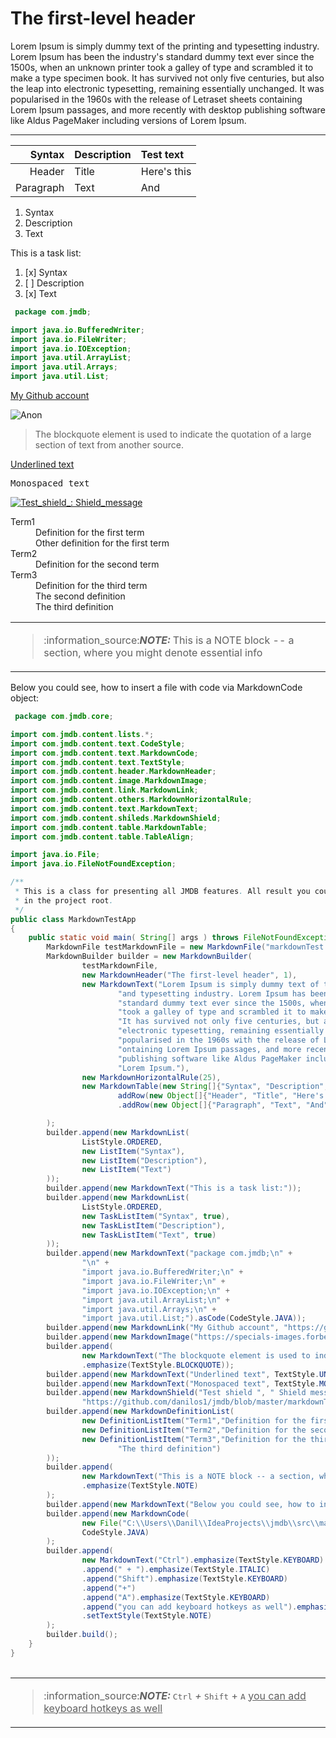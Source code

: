 # The first-level header

Lorem Ipsum is simply dummy text of the printing and typesetting industry. Lorem Ipsum has been the industry's standard dummy text ever since the 1500s, when an unknown printer took a galley of type and scrambled it to make a type specimen book. It has survived not only five centuries, but also the leap into electronic typesetting, remaining essentially unchanged. It was popularised in the 1960s with the release of Letraset sheets containing Lorem Ipsum passages, and more recently with desktop publishing software like Aldus PageMaker including versions of Lorem Ipsum. 

-------------------------

| Syntax     | Description | Test text    |
|---:        |:---         |:---          |
| Header     | Title       | Here's this  | 
| Paragraph  | Text        | And          | 

1. Syntax
2. Description
3. Text

This is a task list: 

1. [x] Syntax
2. [ ] Description
3. [x] Text

```JAVA
 package com.jmdb;

import java.io.BufferedWriter;
import java.io.FileWriter;
import java.io.IOException;
import java.util.ArrayList;
import java.util.Arrays;
import java.util.List; 
``` 

[My Github account](https://github.com/danilos1)

<p align="LEFT">
	<img src="https://specials-images.forbesimg.com/imageserve/5efc6a13531e1500073c6521/960x0.jpg?fit=scale" alt="Anon"/>
</p>

> The blockquote element is used to indicate the quotation of a large section of text from another source. 

<ins>Underlined text</ins> 

<samp>Monospaced text</samp> 

[![Test_shield_: _Shield_message_](https://img.shields.io/badge/Test_shield_-_Shield_message_-blue.svg)](https://github.com/danilos1/jmdb/blob/master/markdownTest.md)

<dl>
	<dt>Term1</dt>
	<dd>Definition for the first term</dd>
	<dd>Other definition for the first term</dd>
	<dt>Term2</dt>
	<dd>Definition for the second term</dd>
	<dt>Term3</dt>
	<dd>Definition for the third term</dd>
	<dd>The second definition</dd>
	<dd>The third definition</dd>
</dl>

<table><td><blockquote>:information_source:<i><b>NOTE: </b></i>This is a NOTE block -- a section, where you might denote essential info</blockquote></td></table 

Below you could see, how to insert a file with code via MarkdownCode object: 

```JAVA
 package com.jmdb.core;

import com.jmdb.content.lists.*;
import com.jmdb.content.text.CodeStyle;
import com.jmdb.content.text.MarkdownCode;
import com.jmdb.content.text.TextStyle;
import com.jmdb.content.header.MarkdownHeader;
import com.jmdb.content.image.MarkdownImage;
import com.jmdb.content.link.MarkdownLink;
import com.jmdb.content.others.MarkdownHorizontalRule;
import com.jmdb.content.text.MarkdownText;
import com.jmdb.content.shileds.MarkdownShield;
import com.jmdb.content.table.MarkdownTable;
import com.jmdb.content.table.TableAlign;

import java.io.File;
import java.io.FileNotFoundException;

/**
 * This is a class for presenting all JMDB features. All result you could see at markdownTest.md file
 * in the project root.
 */
public class MarkdownTestApp
{
    public static void main( String[] args ) throws FileNotFoundException {
        MarkdownFile testMarkdownFile = new MarkdownFile("markdownTest.md");
        MarkdownBuilder builder = new MarkdownBuilder(
                testMarkdownFile,
                new MarkdownHeader("The first-level header", 1),
                new MarkdownText("Lorem Ipsum is simply dummy text of the printing " +
                        "and typesetting industry. Lorem Ipsum has been the industry's " +
                        "standard dummy text ever since the 1500s, when an unknown printer " +
                        "took a galley of type and scrambled it to make a type specimen book. " +
                        "It has survived not only five centuries, but also the leap into " +
                        "electronic typesetting, remaining essentially unchanged. It was " +
                        "popularised in the 1960s with the release of Letraset sheets c" +
                        "ontaining Lorem Ipsum passages, and more recently with desktop " +
                        "publishing software like Aldus PageMaker including versions of " +
                        "Lorem Ipsum."),
                new MarkdownHorizontalRule(25),
                new MarkdownTable(new String[]{"Syntax", "Description", "Test text"}).
                        addRow(new Object[]{"Header", "Title", "Here's this"})
                        .addRow(new Object[]{"Paragraph", "Text", "And"}).setAligns(TableAlign.RIGHT, TableAlign.LEFT)

        );
        builder.append(new MarkdownList(
                ListStyle.ORDERED,
                new ListItem("Syntax"),
                new ListItem("Description"),
                new ListItem("Text")
        ));
        builder.append(new MarkdownText("This is a task list:"));
        builder.append(new MarkdownList(
                ListStyle.ORDERED,
                new TaskListItem("Syntax", true),
                new TaskListItem("Description"),
                new TaskListItem("Text", true)
        ));
        builder.append(new MarkdownText("package com.jmdb;\n" +
                "\n" +
                "import java.io.BufferedWriter;\n" +
                "import java.io.FileWriter;\n" +
                "import java.io.IOException;\n" +
                "import java.util.ArrayList;\n" +
                "import java.util.Arrays;\n" +
                "import java.util.List;").asCode(CodeStyle.JAVA));
        builder.append(new MarkdownLink("My Github account", "https://github.com/danilos1"));
        builder.append(new MarkdownImage("https://specials-images.forbesimg.com/imageserve/5efc6a13531e1500073c6521/960x0.jpg?fit=scale", "Anon"));
        builder.append(
                new MarkdownText("The blockquote element is used to indicate the quotation of a large section of text from another source.")
                .emphasize(TextStyle.BLOCKQUOTE));
        builder.append(new MarkdownText("Underlined text", TextStyle.UNDERLINED));
        builder.append(new MarkdownText("Monospaced text", TextStyle.MONOSPACED));
        builder.append(new MarkdownShield("Test shield ", " Shield message ", "blue",
                "https://github.com/danilos1/jmdb/blob/master/markdownTest.md"));
        builder.append(new MarkdownDefinitionList(
                new DefinitionListItem("Term1","Definition for the first term", "Other definition for the first term"),
                new DefinitionListItem("Term2","Definition for the second term"),
                new DefinitionListItem("Term3","Definition for the third term", "The second definition",
                        "The third definition")
        ));
        builder.append(
                new MarkdownText("This is a NOTE block -- a section, where you might denote essential info")
                .emphasize(TextStyle.NOTE)
        );
        builder.append(new MarkdownText("Below you could see, how to insert a file with code via MarkdownCode object:"));
        builder.append(new MarkdownCode(
                new File("C:\\Users\\Danil\\IdeaProjects\\jmdb\\src\\main\\java\\com\\jmdb\\core\\MarkdownTestApp.java"),
                CodeStyle.JAVA)
        );
        builder.append(
                new MarkdownText("Ctrl").emphasize(TextStyle.KEYBOARD)
                .append(" + ").emphasize(TextStyle.ITALIC)
                .append("Shift").emphasize(TextStyle.KEYBOARD)
                .append("+")
                .append("A").emphasize(TextStyle.KEYBOARD)
                .append("you can add keyboard hotkeys as well").emphasize(TextStyle.UNDERLINED)
                .setTextStyle(TextStyle.NOTE)
        );
        builder.build();
    }
}
 
``` 

<table><td><blockquote>:information_source:<i><b>NOTE: </b></i> <kbd>Ctrl</kbd> <i>+</i> <kbd>Shift</kbd> + <kbd>A</kbd> <ins>you can add keyboard hotkeys as well</ins> </blockquote></td></table 

